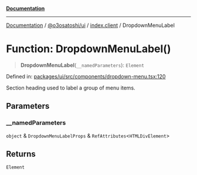 [**Documentation**](../../../../README.md)

***

[Documentation](../../../../README.md) / [@o3osatoshi/ui](../../README.md) / [index.client](../README.md) / DropdownMenuLabel

# Function: DropdownMenuLabel()

> **DropdownMenuLabel**(`__namedParameters`): `Element`

Defined in: [packages/ui/src/components/dropdown-menu.tsx:120](https://github.com/o3osatoshi/experiment/blob/54ab00df974a3e9f8283fbcd8c611ed1e0274132/packages/ui/src/components/dropdown-menu.tsx#L120)

Section heading used to label a group of menu items.

## Parameters

### \_\_namedParameters

`object` & `DropdownMenuLabelProps` & `RefAttributes`\<`HTMLDivElement`\>

## Returns

`Element`
